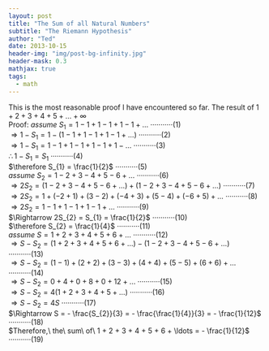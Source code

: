 ```yaml
---
layout: post
title: "The Sum of all Natural Numbers"
subtitle: "The Riemann Hypothesis"
author: "Ted"
date: 2013-10-15
header-img: "img/post-bg-infinity.jpg"
header-mask: 0.3
mathjax: true
tags:
  - math
---
```


This is the most reasonable proof I have encountered so far.
The result of $1 + 2 + 3 + 4 + 5 + \ldots + \infty$
<br>
Proof:
$assume\ S_{1} = 1 - 1 + 1 - 1 + 1 - 1 + \ldots$
···········(1)
<br>
$\Rightarrow 1 - S_{1} = 1 - (1 - 1 + 1 - 1 + 1 - 1 + \ldots)$
···········(2)
<br>
$\Rightarrow 1 - S_{1} = 1 - 1 + 1 - 1 + 1 - 1 + 1 - \ldots$
···········(3)
<br>
$\therefore 1 - S_{1} = S_{1}$
···········(4)
<br>
$\therefore S_{1} = \frac{1}{2}$
···········(5)
<br>
$assume\ S_{2} = 1 - 2 + 3 - 4 + 5 - 6 + \ldots$
···········(6)
<br>
$\Rightarrow 2S_{2} = (1 - 2 + 3 - 4 + 5 - 6 + \ldots) + (1 - 2 + 3 - 4 + 5 - 6 + \ldots)$
···········(7)
<br>
$\Rightarrow 2S_{2} = 1 + ( - 2 + 1) + (3 - 2) + ( - 4 + 3) + (5 - 4) + ( - 6 + 5) + \ldots$
···········(8)
<br>
$\Rightarrow 2S_{2} = 1 - 1 + 1 - 1 + 1 - 1 + \ldots$
···········(9)
<br>
$\Rightarrow 2S_{2} = S_{1} = \frac{1}{2}$
···········(10)
<br>
$\therefore S_{2} = \frac{1}{4}$
···········(11)
<br>
$assume\ S = 1 + 2 + 3 + 4 + 5 + 6 + \ldots$
···········(12)
<br>
$\Rightarrow S - S_{2} = (1 + 2 + 3 + 4 + 5 + 6 + \ldots) - (1 - 2 + 3 - 4 + 5 - 6 + \ldots)$
···········(13)
<br>
$\Rightarrow S - S_{2} = (1 - 1) + (2 + 2) + (3 - 3) + (4 + 4) + (5 - 5) + (6 + 6) + \ldots$
···········(14)
<br>
$\Rightarrow S - S_{2} = 0 + 4 + 0 + 8 + 0 + 12 + \ldots$
···········(15)
<br>
$\Rightarrow S - S_{2} = 4(1 + 2 + 3 + 4 + 5 + \ldots)$
···········(16)
<br>
$\Rightarrow S - S_{2} = 4S$
···········(17)
<br>
$\Rightarrow S = - \frac{S_{2}}{3} = - \frac{\frac{1}{4}}{3} = - \frac{1}{12}$
···········(18)
<br>
$Therefore,\ the\ sum\ of\ 1 + 2 + 3 + 4 + 5 + 6 + \ldots = - \frac{1}{12}$
···········(19)
